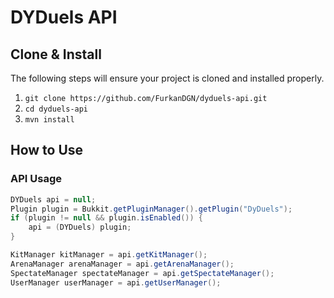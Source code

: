 # DYDuels API

## Clone & Install
The following steps will ensure your project is cloned and installed properly.

1. `git clone https://github.com/FurkanDGN/dyduels-api.git`
2. `cd dyduels-api`
3. `mvn install`

## How to Use

### API Usage

```java
DYDuels api = null;
Plugin plugin = Bukkit.getPluginManager().getPlugin("DyDuels");
if (plugin != null && plugin.isEnabled()) {
    api = (DYDuels) plugin;
}

KitManager kitManager = api.getKitManager();
ArenaManager arenaManager = api.getArenaManager();
SpectateManager spectateManager = api.getSpectateManager();
UserManager userManager = api.getUserManager();
```